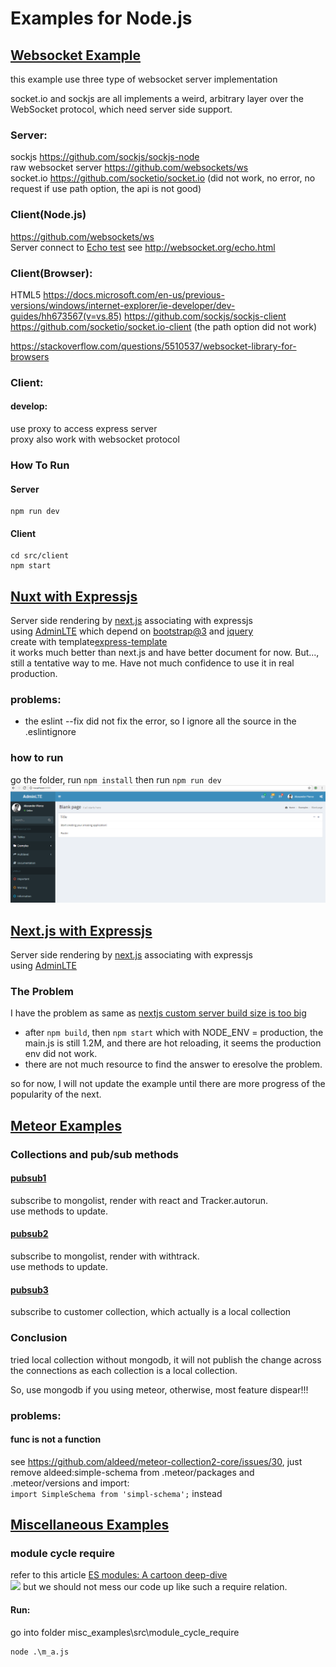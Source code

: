 # Examples for Node.js


## [Websocket Example](./websocket)

this example use three type of websocket server implementation

socket.io and sockjs are all implements a weird, arbitrary layer over the WebSocket protocol, which need server side support.



### Server:
sockjs https://github.com/sockjs/sockjs-node  
raw websocket server https://github.com/websockets/ws   
socket.io https://github.com/socketio/socket.io (did not work, no error, no request if use path option, the api is not good)

### Client(Node.js)
https://github.com/websockets/ws  
Server connect to [Echo test](ws://echo.websocket.org) see http://websocket.org/echo.html  

### Client(Browser):
HTML5    https://docs.microsoft.com/en-us/previous-versions/windows/internet-explorer/ie-developer/dev-guides/hh673567(v=vs.85)
https://github.com/sockjs/sockjs-client   
https://github.com/socketio/socket.io-client (the path option did not work)




https://stackoverflow.com/questions/5510537/websocket-library-for-browsers



### Client:  
#### develop:  
use proxy to access express server  
proxy also work with websocket protocol  

### How To Run
#### Server
```shell  
npm run dev  
```

#### Client  
```shell
cd src/client  
npm start  
```

## [Nuxt with Expressjs](./nuxt_express)
Server side rendering by [next.js](https://github.com/nuxt/nuxt.js) associating with expressjs   
using [AdminLTE](https://github.com/almasaeed2010/AdminLTE/) which depend on [bootstrap@3](https://getbootstrap.com/) and [jquery](https://jquery.com/)  
create with template[express-template](https://github.com/nuxt-community/express-template)  
it works much better than next.js and have better document for now. But..., still a tentative way to me. Have not much confidence to use it in real production.
### problems:
- the eslint --fix did not fix the error, so I ignore all the source  in the .eslintignore
### how to run
go the folder, run ```npm install``` then run ```npm run dev```
![](./nuxt-admin-lte.png)

## [Next.js with Expressjs](./nextjs_express)
Server side rendering by [next.js](https://github.com/zeit/next.js) associating with expressjs  
using [AdminLTE](https://github.com/almasaeed2010/AdminLTE/)
### The Problem
I have the problem as same as [nextjs custom server build size is too big
](https://stackoverflow.com/questions/48572022/nextjs-custom-server-build-size-is-too-big)
- after ```npm build```, then ```npm start``` which with NODE_ENV = production, the main.js is still 1.2M, and there are hot reloading, it seems the production env did not work.
- there are not much resource to find the answer to eresolve the problem.  

so for now, I will not update the example until there are more progress of the popularity of the next.

## [Meteor Examples](./meteor)  
### Collections and pub/sub methods  
#### [pubsub1](./meteor/imports/pubsub1/client/pubsub1.js)  
subscribe to mongolist, render with react and Tracker.autorun.  
use methods to update.
#### [pubsub2](./meteor/imports/pubsub2/client/pubsub2.js)  
subscribe to mongolist, render with withtrack.  
use methods to update.  
#### [pubsub3](./meteor/imports/pubsub3/client/pubsub3.js)  
subscribe to customer collection, which actually is a local collection  

### Conclusion  
tried local collection without mongodb, it will not publish the change across the connections as each collection
is a local collection.

So, use mongodb if you using meteor, otherwise, most feature dispear!!!


### problems:

#### func is not a function
see https://github.com/aldeed/meteor-collection2-core/issues/30, 
just remove aldeed:simple-schema from .meteor/packages and .meteor/versions
and import:  
`import SimpleSchema from 'simpl-schema';` instead


## [Miscellaneous Examples](./misc_examples)

### module cycle require
refer to this article [ES modules: A cartoon deep-dive](https://hacks.mozilla.org/2018/03/es-modules-a-cartoon-deep-dive/)  
![](https://2r4s9p1yi1fa2jd7j43zph8r-wpengine.netdna-ssl.com/files/2018/03/43_cjs_cycle.png)
but we should not mess our code up like such a require relation.
#### Run: 
go into folder misc_examples\src\module_cycle_require
```shell
node .\m_a.js
```


